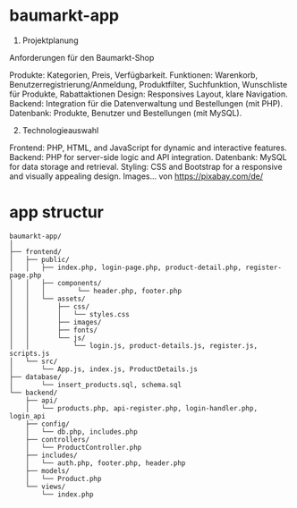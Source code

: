 # baumarkt-app

1. Projektplanung

Anforderungen für den Baumarkt-Shop

  Produkte: Kategorien, Preis, Verfügbarkeit.
  Funktionen: Warenkorb, Benutzerregistrierung/Anmeldung, Produktfilter, Suchfunktion, Wunschliste für Produkte, Rabattaktionen
  Design: Responsives Layout, klare Navigation.
  Backend: Integration für die Datenverwaltung und Bestellungen (mit PHP).
  Datenbank: Produkte, Benutzer und Bestellungen (mit MySQL).

2. Technologieauswahl

  Frontend: PHP, HTML, and JavaScript for dynamic and interactive features.
  Backend: PHP for server-side logic and API integration.
  Datenbank: MySQL for data storage and retrieval.
  Styling: CSS and Bootstrap for a responsive and visually appealing design.
  Images... von https://pixabay.com/de/

# app structur
```
baumarkt-app/
│
├── frontend/
│   ├── public/
│   │   ├── index.php, login-page.php, product-detail.php, register-page.php
│   │   ├── components/
│   │   │        └── header.php, footer.php
│   │   └── assets/
│   │       ├── css/
│   │       │   └── styles.css
│   │       ├── images/
│   │       ├── fonts/ 
│   │       └── js/  
│   │           └── login.js, product-details.js, register.js, scripts.js
│   └── src/
│       └── App.js, index.js, ProductDetails.js
├── database/
│       └── insert_products.sql, schema.sql
└── backend/
    ├── api/
    │   └── products.php, api-register.php, login-handler.php, login_api
    ├── config/
    │   └── db.php, includes.php
    ├── controllers/
    │   └── ProductController.php
    ├── includes/
    │   └── auth.php, footer.php, header.php
    ├── models/
    │   └── Product.php
    └── views/
        └── index.php
  